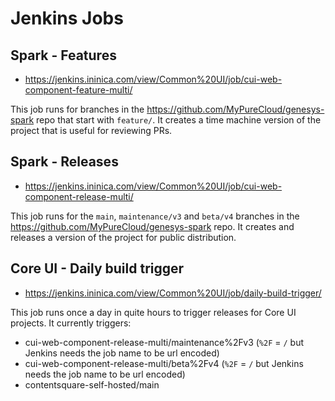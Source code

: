 # Jenkins Jobs

## Spark - Features

- https://jenkins.ininica.com/view/Common%20UI/job/cui-web-component-feature-multi/

This job runs for branches in the https://github.com/MyPureCloud/genesys-spark repo that start with `feature/`.
It creates a time machine version of the project that is useful for reviewing PRs.

## Spark - Releases

- https://jenkins.ininica.com/view/Common%20UI/job/cui-web-component-release-multi/

This job runs for the `main`, `maintenance/v3` and `beta/v4` branches in the https://github.com/MyPureCloud/genesys-spark repo.
It creates and releases a version of the project for public distribution.

## Core UI - Daily build trigger

- https://jenkins.ininica.com/view/Common%20UI/job/daily-build-trigger/

This job runs once a day in quite hours to trigger releases for Core UI projects.
It currently triggers:

- cui-web-component-release-multi/maintenance%2Fv3 (`%2F` = `/` but Jenkins needs the job name to be url encoded)
- cui-web-component-release-multi/beta%2Fv4 (`%2F` = `/` but Jenkins needs the job name to be url encoded)
- contentsquare-self-hosted/main
